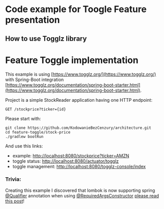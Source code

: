 # Code example for Toogle Feature presentation
## How to use Togglz library

# Feature Toggle implementation
This example is using [https://www.togglz.org/](https://www.togglz.org/) with Spring-Boot integration [https://www.togglz.org/documentation/spring-boot-starter.html](https://www.togglz.org/documentation/spring-boot-starter.html).

Project is a simple StockReader application having one HTTP endpoint:

```
GET /stockprice?ticker={id}
```
Please start with:
```
git clone https://github.com/KodowanieBezCenzury/architecture.git
cd feature-toggle/stock-price
./gradlew bootRun
```

And use this links:
* example: [http://localhost:8080/stockprice?ticker=AMZN](http://localhost:8080/stockprice?ticker=AMZN)
* toggle status: [http://localhost:8080/actuator/togglz](http://localhost:8080/actuator/togglz)
* toggle management: [http://localhost:8080/togglz-console/index](http://localhost:8080/togglz-console/index)

### Trivia:
Creating this example I discovered that lombok is now supporting spring [@Qualifier](https://docs.spring.io/spring-framework/docs/current/javadoc-api/) annotation when using [@RequiredArgsConstructor](https://projectlombok.org/api/lombok/RequiredArgsConstructor.html) [please read this post](https://ath3nd.wordpress.com/2018/12/13/spring-lombok-or-injection-just-became-a-bit-easier-part-2-of-2/)!
